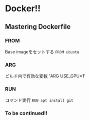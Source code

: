 # Docker!!

## Mastering Dockerfile
### FROM
Base imageをセットする
`FROM ubuntu`
### ARG
ビルド内で有効な変数
'ARG USE_GPU=1'
### RUN
コマンド実行
`RUN apt install git`

### To be continued!!
